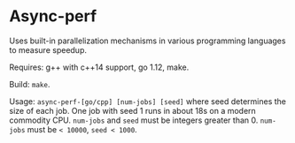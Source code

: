 # Async-perf
Uses built-in parallelization mechanisms in various programming languages to measure speedup.

Requires: g++ with c++14 support, go 1.12, make.

Build: `make`.

Usage: `async-perf-[go/cpp] [num-jobs] [seed]` where seed determines the size of each job.
One job with seed 1 runs in about 18s on a modern commodity CPU.
`num-jobs` and `seed` must be integers greater than 0. `num-jobs` must be `< 10000`, `seed < 1000`.
